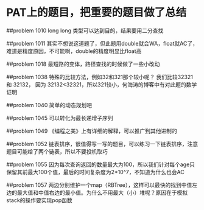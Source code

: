 PAT上的题目，把重要的题目做了总结
===============
##problem 1010
long long 类型可以达到目的，结果要用二分查找

##problem 1011
其实不想说这道题了，但此题用double就会WA，float就AC了，难道是精度原因，不可能啊，double的精度明显比float高

##problem 1018
最短路的变体，路径查找的时候做了一些小改动

##problem 1038
特殊的比较方法，例如32和321那个较小呢？ 我们比较32321 和 32132， 因为 32132<32321，所以321较小，何海涛的博客中有对此题的数学证明

##problem 1040
简单的动态规划吧

##problem 1045
可以转化为最长递增子序列

##problem 1049 
《编程之美》上有详细的解释，可以推广到其他进制的

##problem 1052
链表排序，很值得写一写的题目，可以练习一下链表排序，注意题目可能给了两个链表，所以不要投机取巧

##problem 1055
因为每次查询返回的数量最大为100，所以我们针对每个age只保留其前最大100个值，最后的时间复杂度为2*10^7，不知道为什么也会AC

##problem 1057
两边分别维护一个map（RBTree），这样可以最快的找到中值左边的最大值和中值右边的最小值。为什么不用最大（小）堆呢？原因在于模拟stack的操作要实现pop函数
